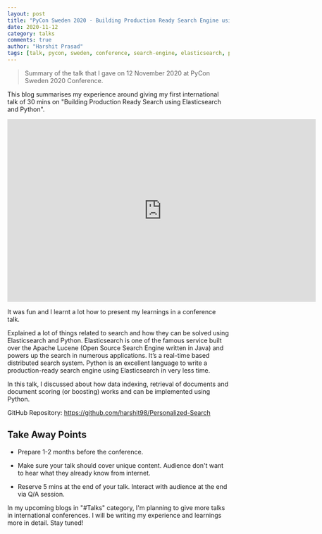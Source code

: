 ```yaml
---
layout: post
title: "PyCon Sweden 2020 - Building Production Ready Search Engine using Python and Elasticsearch"
date: 2020-11-12
category: talks
comments: true
author: "Harshit Prasad"
tags: [talk, pycon, sweden, conference, search-engine, elasticsearch, python]
---
```


> Summary of the talk that I gave on 12 November 2020 at PyCon Sweden 2020 Conference.

This blog summarises my experience around giving my first international talk of 30 mins on "Building Production Ready Search using Elasticsearch and Python".

<iframe width="700" height="415" src="https://www.youtube.com/embed/x80gdm9MisI" frameborder="0" allow="accelerometer; autoplay; clipboard-write; encrypted-media; gyroscope; picture-in-picture" allowfullscreen></iframe>

It was fun and I learnt a lot how to present my learnings in a conference talk.

Explained a lot of things related to search and how they can be solved using Elasticsearch and Python. Elasticsearch is one of the famous service built over the Apache Lucene (Open Source Search Engine written in Java) and powers up the search in numerous applications. It’s a real-time based distributed search system. Python is an excellent language to write a production-ready search engine using Elasticsearch in very less time.

In this talk, I discussed about how data indexing, retrieval of documents and document scoring (or boosting) works and can be implemented using Python.

GitHub Repository: <a>https://github.com/harshit98/Personalized-Search</a>

## Take Away Points

- Prepare 1-2 months before the conference.

- Make sure your talk should cover unique content. Audience don't want to hear what they already know from internet.

- Reserve 5 mins at the end of your talk. Interact with audience at the end via Q/A session.

In my upcoming blogs in "#Talks" category, I'm planning to give more talks in international conferences. I will be writing my experience and learnings more in detail. Stay tuned!
